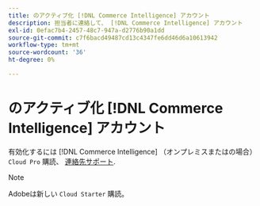 ```yaml
---
title: のアクティブ化 [!DNL Commerce Intelligence] アカウント
description: 担当者に連絡して、 [!DNL Commerce Intelligence] アカウント
exl-id: 0efac7b4-2457-48c7-947a-d2776b90a1dd
source-git-commit: c7f6bacd49487cd13c4347fe6dd46d6a10613942
workflow-type: tm+mt
source-wordcount: '36'
ht-degree: 0%

---
```


# のアクティブ化 [!DNL Commerce Intelligence] アカウント

有効化するには [!DNL Commerce Intelligence] （オンプレミスまたはの場合） `Cloud Pro` 購読、 [連絡先サポート](https://experienceleague.adobe.com/docs/commerce-knowledge-base/kb/troubleshooting/miscellaneous/mbi-service-policies.html).

>[!NOTE]
>
>Adobeは新しい `Cloud Starter` 購読。
